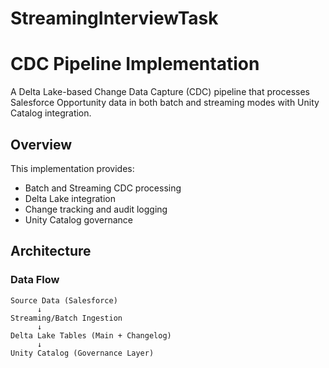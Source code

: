 # StreamingInterviewTask
# CDC Pipeline Implementation

A Delta Lake-based Change Data Capture (CDC) pipeline that processes Salesforce Opportunity data in both batch and streaming modes with Unity Catalog integration.

## Overview

This implementation provides:
- Batch and Streaming CDC processing
- Delta Lake integration
- Change tracking and audit logging
- Unity Catalog governance

## Architecture

### Data Flow
```plaintext
Source Data (Salesforce)
      ↓
Streaming/Batch Ingestion
      ↓
Delta Lake Tables (Main + Changelog)
      ↓
Unity Catalog (Governance Layer)
